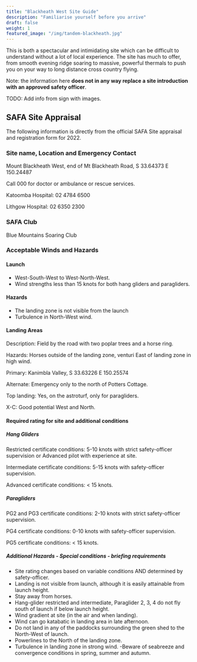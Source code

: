 ```yaml
---
title: "Blackheath West Site Guide"
description: "Familiarise yourself before you arrive"
draft: false
weight: 1
featured_image: "/img/tandem-blackheath.jpg"
---
```


This is both a spectacular and intimidating site which can be difficult to understand without a lot of local experience. The site has much to offer, from smooth evening ridge soaring to massive, powerful thermals to push you on your way to long distance cross country flying.

<!--more-->

Note: the information here **does not in any way replace a site introduction with an approved safety officer**.

TODO: Add info from sign with images.

## SAFA Site Appraisal

The following information is directly from the official SAFA Site appraisal and registration form for 2022.

### Site name, Location and Emergency Contact

Mount Blackheath West, end of Mt Blackheath Road, S 33.64373 E 150.24487

Call 000 for doctor or ambulance or rescue services.

Katoomba Hospital: 02 4784 6500

Lithgow Hospital: 02 6350 2300

### SAFA Club

Blue Mountains Soaring Club

### Acceptable Winds and Hazards

#### Launch

- West-South-West to West-North-West.
- Wind strengths less than 15 knots for both hang gliders and paragliders.

#### Hazards

- The landing zone is not visible from the launch
- Turbulence in North-West wind.

#### Landing Areas

Description: Field by the road with two poplar trees and a horse ring.

Hazards: Horses outside of the landing zone, venturi East of landing zone in high wind.

Primary: Kanimbla Valley, S 33.63226 E 150.25574

Alternate: Emergency only to the north of Potters Cottage.

Top landing: Yes, on the astroturf, only for paragliders.

X-C: Good potential West and North.

#### Required rating for site and additional conditions

##### Hang Gliders

Restricted certificate conditions: 5-10 knots with strict safety-officer supervision or Advanced pilot with experience at site.

Intermediate certificate conditions: 5-15 knots with safety-officer supervision.

Advanced certificate conditions: < 15 knots.

##### Paragliders

PG2 and PG3 certificate conditions: 2-10 knots with strict safety-officer supervision.

PG4 certificate conditions: 0-10 knots with safety-officer supervision.

PG5 certificate conditions: < 15 knots.

##### Additional Hazards - Special conditions - briefing requirements

- Site rating changes based on variable conditions AND determined by safety-officer.
- Landing is not visible from launch, although it is easily attainable from launch height.
- Stay away from horses.
- Hang-glider restricted and intermediate, Paraglider 2, 3, 4 do not fly south of launch if below launch height.
- Wind gradient at site (in the air and when landing).
- Wind can go katabatic in landing area in late afternoon.
- Do not land in any of the paddocks surrounding the green shed to the North-West of launch.
- Powerlines to the North of the landing zone.
- Turbulence in landing zone in strong wind.
 -Beware of seabreeze and convergence conditions in spring, summer and autumn.
